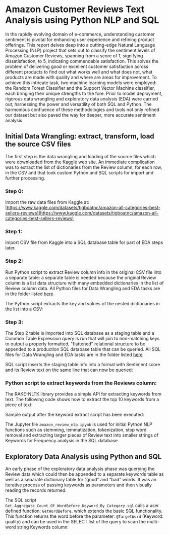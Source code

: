 # Amazon Customer Reviews Text Analysis using Python NLP and SQL

In the rapidly evolving domain of e-commerce, understanding customer sentiment is pivotal for enhancing user experience and refining product offerings. This report delves deep into a cutting-edge Natural Language Processing (NLP) project that sets out to classify the sentiment levels of Amazon Customer Reviews, spanning from a score of 1, signifying dissatisfaction, to 5, indicating commendable satisfaction. This solves the problem of delivering good or excellent customer satisfaction across different products to find out what works well and what does not, what products are made with quality and where are areas for improvement. To achieve this intricate task, two machine learning models were employed: the Random Forest Classifier and the Support Vector Machine classifier, each bringing their unique strengths to the fore. Prior to model deployment, rigorous data wrangling and exploratory data analysis (EDA) were carried out, harnessing the power and versatility of both SQL and Python. The harmonious confluence of these methodologies and tools not only refined our dataset but also paved the way for deeper, more accurate sentiment analysis.

## Initial Data Wrangling: extract, transform, load the source CSV files
The first step is the data wrangling and loading of the source files which were downloaded from the Kaggle web site. An immediate complication was to extract the list of dictionaries from the Review column, for each row, in the CSV and that took custom Python and SQL scripts for import and further processing.

### Step 0:
Import the raw data files from Kaggle at:
[https://www.kaggle.com/datasets/tigboatnc/amazon-all-categories-best-sellers-reviews](https://www.kaggle.com/datasets/tigboatnc/amazon-all-categories-best-sellers-reviews)

### Step 1: 
Import CSV file from Kaggle into a SQL database table for part of EDA steps later.

### Step 2: 
Run Python script to extract Review column info in the original CSV file into a separate table: a separate table is needed because the original Review column is a list data structure with many embedded dictionaries in the list of Review column data. All Python files for Data Wrangling and EDA tasks are in the folder listed [here](https://github.com/dataminer817/Springboard/Capstone_3_AmazonReviews_using_NLP/Python_Scripts)

The Python script extracts the key and values of the nested dictionaries in the list into a CSV:

### Step 3:  
The Step 2 table is imported into SQL database as a staging table and a Common Table Expression query is run that will join to non-matching keys to output a properly formatted, "flattened" relational structure to be appended to a production SQL database table that can be queried. All SQL files for Data Wrangling and EDA tasks are in the folder listed [here](https://github.com/dataminer817/Springboard/Capstone_3_AmazonReviews_using_NLP/SQL_Scripts)

SQL script inserts the staging table info into a format with Sentiment score and its Review text on the same line that can now be queried:

### Python script to extract keywords from the Reviews column:

The RAKE-NLTK library provides a simple API for extracting keywords from text. The following code shows how to extract the top 10 keywords from a piece of text:

Sample output after the keyword extract script has been executed:

The Jupyter file `amazon_review_nlp.ipynb` is used for initial Python NLP functions such as stemming, lemmatization, tokenization, stop word removal and extracting larger pieces of Review text into smaller strings of Keywords for Frequency analysis in the SQL database.

## Exploratory Data Analysis using Python and SQL

An early phase of the exploratory data analysis phase was querying the Review data which could then be appended to a separate keywords table as well as a separate dictionary table for “good” and “bad” words. It was an iterative process of passing keywords as parameters and then visually reading the records returned.

The SQL script `Get_Aggregate_Count_Of_WordBefore_Keyword_By_Category.sql` calls a user defined function: `GetWordBefore`, which extends the basic SQL functionality. This function returns the word before the parameter: `@TargetWord` (Keyword: quality) and can be used in the SELECT list of the query to scan the multi-word string Keywords column:
